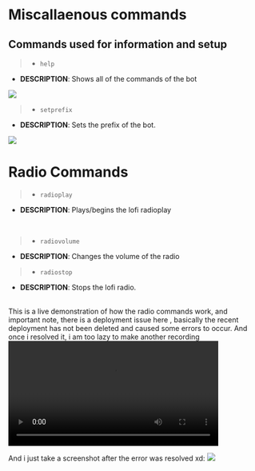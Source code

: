 # Miscallaenous commands
## Commands used for information and setup

>- `help`

- **DESCRIPTION**: Shows all of the commands of the bot

<img src='https://media.discordapp.net/attachments/873173567687241739/948164664192270356/unknown.png'>

<br>

>- `setprefix`

- **DESCRIPTION**: Sets the prefix of the bot.

<img src='https://media.discordapp.net/attachments/873173567687241739/948164603135819776/unknown.png?width=688&height=468' >

<br>

# Radio Commands

>- `radioplay`

- **DESCRIPTION**: Plays/begins the lofi radioplay

<br>

>- `radiovolume`

- **DESCRIPTION**: Changes the volume of the radio

>- `radiostop`
- **DESCRIPTION**: Stops the lofi radio.

<br>
This is a live demonstration of how the radio commands work, and important note, there is a deployment issue here , basically the recent deployment has not been deleted and caused some errors to occur. And once i resolved it, i am too lazy to make another recording

<video id="video1" width="420" controls autoplay>
<source src='https://cdn.discordapp.com/attachments/873173567687241739/947796528058212382/Screen_Recording_28-02-2022_5-52-39_pm.mp4' type='video/mp4'>
Your browser doesn't support the video tag
</video>

And i just take a screenshot after the error was resolved xd:
<img src='https://media.discordapp.net/attachments/873173567687241739/947807850783203378/unknown.png?width=737&height=468'>


